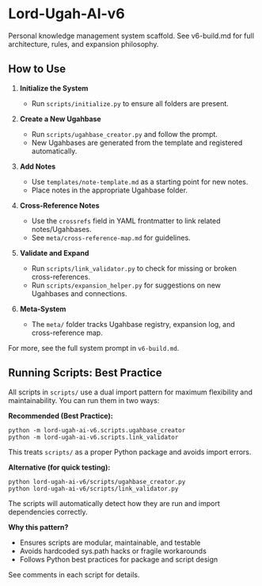 # Lord-Ugah-AI-v6

Personal knowledge management system scaffold. See v6-build.md for full architecture, rules, and expansion philosophy.

## How to Use

1. **Initialize the System**
   - Run `scripts/initialize.py` to ensure all folders are present.

2. **Create a New Ugahbase**
   - Run `scripts/ugahbase_creator.py` and follow the prompt.
   - New Ugahbases are generated from the template and registered automatically.

3. **Add Notes**
   - Use `templates/note-template.md` as a starting point for new notes.
   - Place notes in the appropriate Ugahbase folder.

4. **Cross-Reference Notes**
   - Use the `crossrefs` field in YAML frontmatter to link related notes/Ugahbases.
   - See `meta/cross-reference-map.md` for guidelines.

5. **Validate and Expand**
   - Run `scripts/link_validator.py` to check for missing or broken cross-references.
   - Run `scripts/expansion_helper.py` for suggestions on new Ugahbases and connections.

6. **Meta-System**
   - The `meta/` folder tracks Ugahbase registry, expansion log, and cross-reference map.

For more, see the full system prompt in `v6-build.md`.

## Running Scripts: Best Practice

All scripts in `scripts/` use a dual import pattern for maximum flexibility and maintainability. You can run them in two ways:

**Recommended (Best Practice):**

    python -m lord-ugah-ai-v6.scripts.ugahbase_creator
    python -m lord-ugah-ai-v6.scripts.link_validator

This treats `scripts/` as a proper Python package and avoids import errors.

**Alternative (for quick testing):**

    python lord-ugah-ai-v6/scripts/ugahbase_creator.py
    python lord-ugah-ai-v6/scripts/link_validator.py

The scripts will automatically detect how they are run and import dependencies correctly.

**Why this pattern?**
- Ensures scripts are modular, maintainable, and testable
- Avoids hardcoded sys.path hacks or fragile workarounds
- Follows Python best practices for package and script design

See comments in each script for details. 